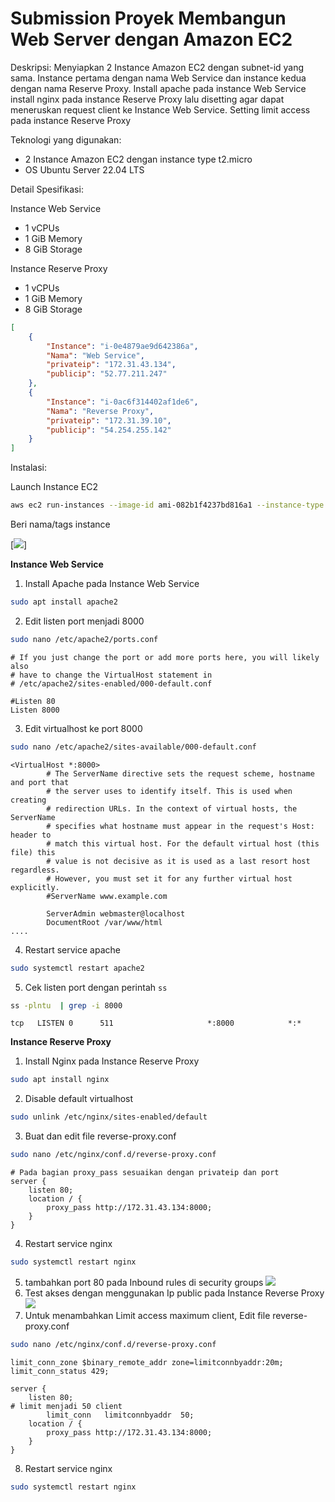 # Submission Proyek Membangun Web Server dengan Amazon EC2

Deskripsi:
Menyiapkan 2 Instance Amazon EC2 dengan subnet-id yang sama.
Instance pertama dengan nama Web Service dan instance kedua dengan nama Reserve Proxy.
Install apache pada instance Web Service
install nginx pada instance Reserve Proxy lalu disetting agar dapat meneruskan request client ke Instance Web Service.
Setting limit access pada instance Reserve Proxy

Teknologi yang digunakan:
* 2 Instance Amazon EC2 dengan instance type t2.micro
* OS Ubuntu Server 22.04 LTS

Detail Spesifikasi:

Instance Web Service
   * 1 vCPUs
   * 1 GiB Memory
   * 8 GiB Storage

Instance Reserve Proxy
   * 1 vCPUs
   * 1 GiB Memory
   * 8 GiB Storage

```json
[
    {
        "Instance": "i-0e4879ae9d642386a",
        "Nama": "Web Service",
        "privateip": "172.31.43.134",
        "publicip": "52.77.211.247"
    },
    {
        "Instance": "i-0ac6f314402af1de6",
        "Nama": "Reverse Proxy",
        "privateip": "172.31.39.10",
        "publicip": "54.254.255.142"
    }
]
```

Instalasi:

Launch Instance EC2
```sh
aws ec2 run-instances --image-id ami-082b1f4237bd816a1 --instance-type t2.micro --key-name erpan --subnet-id subnet-09ef7060c82762b9e --count 2
```

Beri nama/tags instance

[![](https://i.imgur.com/NNttgjj.png)]

**Instance Web Service**
1. Install Apache pada Instance Web Service
```sh
sudo apt install apache2
```
2. Edit listen port menjadi 8000
```sh
sudo nano /etc/apache2/ports.conf
``` 
```plaintext
# If you just change the port or add more ports here, you will likely also
# have to change the VirtualHost statement in
# /etc/apache2/sites-enabled/000-default.conf

#Listen 80
Listen 8000
```
3. Edit virtualhost ke port 8000
```sh
sudo nano /etc/apache2/sites-available/000-default.conf
```
```plaintext
<VirtualHost *:8000>
        # The ServerName directive sets the request scheme, hostname and port that
        # the server uses to identify itself. This is used when creating
        # redirection URLs. In the context of virtual hosts, the ServerName
        # specifies what hostname must appear in the request's Host: header to
        # match this virtual host. For the default virtual host (this file) this
        # value is not decisive as it is used as a last resort host regardless.
        # However, you must set it for any further virtual host explicitly.
        #ServerName www.example.com

        ServerAdmin webmaster@localhost
        DocumentRoot /var/www/html
....
```
4. Restart service apache
```sh
sudo systemctl restart apache2
```
5. Cek listen port dengan perintah `ss`
```sh
ss -plntu  | grep -i 8000
```
```plaintext
tcp   LISTEN 0      511                     *:8000            *:*
```


**Instance Reserve Proxy**
1. Install Nginx pada Instance Reserve Proxy
```sh
sudo apt install nginx
```
2. Disable default virtualhost
```sh
sudo unlink /etc/nginx/sites-enabled/default
```
3. Buat dan edit file reverse-proxy.conf
```sh
sudo nano /etc/nginx/conf.d/reverse-proxy.conf
```
```plaintext
# Pada bagian proxy_pass sesuaikan dengan privateip dan port
server {
    listen 80;
    location / {
        proxy_pass http://172.31.43.134:8000;
    }
}
```
4. Restart service nginx
```sh
sudo systemctl restart nginx
```
5. tambahkan port 80 pada Inbound rules di security groups
![](https://imgur.com/0JNzjEo.png)
6. Test akses dengan menggunakan Ip public pada Instance Reverse Proxy
![](https://imgur.com/DXNaZjN.png)
7. Untuk menambahkan Limit access maximum client, Edit file reverse-proxy.conf
```sh
sudo nano /etc/nginx/conf.d/reverse-proxy.conf
```
```plaintext
limit_conn_zone $binary_remote_addr zone=limitconnbyaddr:20m;
limit_conn_status 429;

server {
    listen 80;
# limit menjadi 50 client
        limit_conn   limitconnbyaddr  50;
    location / {
        proxy_pass http://172.31.43.134:8000;
    }
}
```
8. Restart service nginx
```sh
sudo systemctl restart nginx
```
